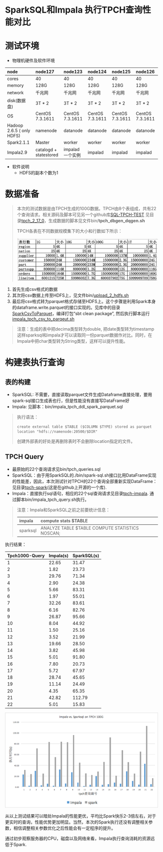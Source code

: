 # SparkSQL和Impala 执行TPCH查询性能对比

# 测试环境

* 物理机硬件及软件环境

| node | node127 | node123 | node124 | node125 | node126 |
| :--- | :--- | :--- | :--- | :--- | :--- |
| cores | 40 | 40 | 40 | 40 | 40 |
| memory | 128G | 128G | 128G | 128G | 128G |
| network | 千兆网 | 千兆网 | 千兆网 | 千兆网 | 千兆网 |
| disk\(数据盘\) | 3T \* 2 | 3T \* 2 | 3T \* 2 | 3T \* 2 | 3T \* 2 |
| OS | CentOS 7.3.1611 | CentOS 7.3.1611 | CentOS 7.3.1611 | CentOS 7.3.1611 | CentOS 7.3.1611 |
| Hadoop 2.6.5      \( only  HDFS\) | namenode | datanode | datanode | datanode | datanode |
| Spark2.1.1 | Master | worker | worker | worker | worker |
| Impala2.9 | catalogd +          statestored | impalad 一个实例 | impalad | impalad | impalad |

* 软件说明
  * HDFS的副本个数为1

# 数据准备

> 本次的测试数据是由TPCH生成的100G数据。TPCH由8个表组成，共有22个查询请求。相关源码及脚本可见另一个github库[SQL-TPCH-TEST](https://github.com/hexiaoting/SQL-TPC-Test) 见目录[tpch\_2\_17\_0](https://github.com/hexiaoting/SQL-TPC-Test/tree/master/tpch_2_17_0)，生成数据的脚本见文件bin/**tpch\_dbgen\_dqgen.sh**
>
> TPCH各表在不同数据规模集下的大小和行数如下所示：
>
> ![](/assets/TPCH.png)

1. 首先生成csv格式的数据
2. 其次将csv数据上传至HDFS上，见文件bin/[upload\_2\_hdfs.sh](https://github.com/hexiaoting/SQL-TPC-Test/blob/master/bin/upload_2_hdfs.sh)
3. 最后将csv格式转为parquet格式存储至HDFS上。这个步骤是利用Spark本身的dataframe.write.parquet的接口实现的。见库中的目录[SparkCsvToParquet](https://github.com/hexiaoting/SQL-TPC-Test/tree/master/SparkCsvToParquet)，编译打包“sbt clean package”, 然后执行脚本运行[impala\_tpch\_csv\_to\_parqeut.sh](https://github.com/hexiaoting/SQL-TPC-Test/blob/master/bin/impala_tpch_csv_to_parqeut.sh)

> 注意：生成的表中把decima类型转为double, 把date类型转为timestamp这样sparksql和impala才可以读取同一份parquet数据作对比。同时，在Impala中把char类型转为String类型，这样可以提升性能。

# 构建表执行查询

## 表的构建

* SparkSQL: 不需要，直接读取parquet文件生成Dataframe直接处理，要用spark-sql接口生成表也行，但是性能没有直接写DataFrame好
* Impala: 见脚本：bin/impala\_tpch\_ddl\_spark\_parquet.sql

> 执行语法：
>
> ```
> create external table $TABLE ($COLUMN $TYPE) stored as parquet location "hdfs://namenode:20500/$DIR"
> ```
>
> 创建外部表的好处是再删除表时不会删除location指定的文件。

## TPCH Query

* 最原始的22个查询请求见bin/tpch\_queries.sql
* SparkSQL：由于用SparkSQL的./bin/spark-sql.sh接口比用DataFrame实现的性能差，因此，本次测试针对TPCH的22个查询全部重新实现DataFrame：见目录[tpch-spark](https://github.com/hexiaoting/SQL-TPC-Test/tree/master/tpch-spark)\(这是在github上开源的一个库\). 
* Impala：直接执行sql语句，相应的22个sql查询请求见目录[tpch-impala](https://github.com/hexiaoting/SQL-TPC-Test/tree/master/tpch-impala). 通过脚本bin/impala\_tpch\_query.sh执行。

> 注意：Impala和SparkSQL之前之前要统计信息：
>
> | impala | compute stats $TABLE |
> | :--- | :--- |
> | sparksql | ANALYZE TABLE $TABLE COMPUTE STATISTICS NOSCAN; |

执行结果：

| Tpch100G-Query | Impala\(s\) | SparkSQL\(s\) |
| :--- | :--- | :--- |
| 1 | 22.65 | 31.47 |
| 2 | 1.82 | 23.73 |
| 3 | 29.76 | 71.34 |
| 4 | 2.90 | 24.38 |
| 5 | 5.66 | 83.31 |
| 6 | 1.97 | 55.01 |
| 7 | 32.26 | 83.61 |
| 8 | 6.16 | 82.76 |
| 9 | 26.87 | 95.66 |
| 10 | 8.04 | 44.92 |
| 11 | 1.50 | 25.16 |
| 12 | 3.52 | 21.99 |
| 13 | 19.66 | 28.50 |
| 14 | 3.82 | 45.98 |
| 15 | 5.01 | 91.80 |
| 16 | 7.80 | 20.73 |
| 17 | 5.72 | 67.97 |
| 18 | 28.74 | 45.65 |
| 19 | 11.14 | 24.49 |
| 20 | 4.35 | 65.35 |
| 21 | 42.82 | 112.79 |
| 22 | 5.01 | 15.83 |

![](/assets/impalaSparkSQL测试对比图.png)

从以上测试结果可以暗处Impala的性能更优，平均比Spark快乐2-3倍左右，对于更实时的查询，性能优势更加明显。当然，本次的Spark执行还没有调整相关参数，相信调整相关参数优化之后性能会有一定程序的提升。

通过初步观察服务器的CPU，磁盘以及网络来看，Impala执行查询消耗的资源远低于Spark.

